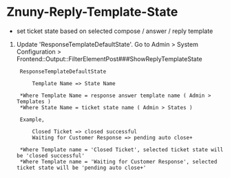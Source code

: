 # Znuny-Reply-Template-State
- set ticket state based on selected compose / answer / reply template

1. Update 'ResponseTemplateDefaultState'. Go to Admin > System Configuration > Frontend::Output::FilterElementPost###ShowReplyTemplateState

		ResponseTemplateDefaultState 
			
			Template Name => State Name
			
		*Where Template Name = response answer template name ( Admin > Templates )
		*Where State Name = ticket state name ( Admin > States )
			
		Example,
			
			Closed Ticket => closed successful
			Waiting for Customer Response => pending auto close+
			
		*Where Template name = 'Closed Ticket', selected ticket state will be 'closed successful'
		*Where Template name = 'Waiting for Customer Response', selected ticket state will be 'pending auto close+'
		
